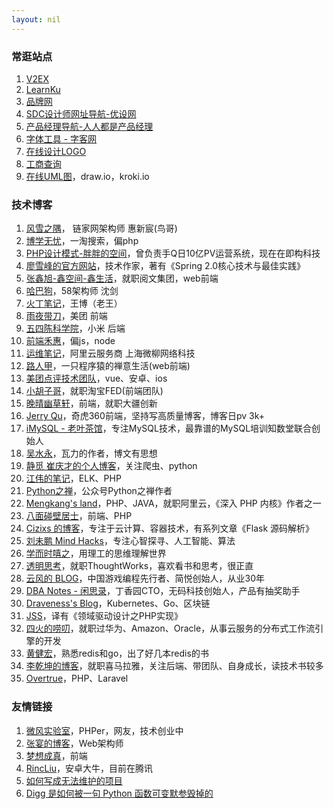 ```yaml
---
layout: nil
---
```


### 常逛站点

1. [V2EX](http://www.v2ex.com/)
1. [LearnKu](https://learnku.com/)
1. [品牌网](https://www.chinapp.com/brand/1149)
1. [SDC设计师网址导航-优设网](http://hao.uisdc.com/)
1. [产品经理导航-人人都是产品经理](http://dh.woshipm.com/)
1. [字体工具 - 字客网](https://www.fontke.com/tool/)
1. [在线设计LOGO](https://www.logojoy.com/app.php)
1. [工商查询](http://www.gsxt.gov.cn/)
1. [在线UML图](https://processon.com/)，draw.io，kroki.io

### 技术博客

1. [风雪之隅](http://www.laruence.com/)， 链家网架构师 惠新宸(鸟哥)
1. [博学无忧](http://www.bo56.com/)，一淘搜索，偏php
1. [PHP设计模式-胖胖的空间](http://www.phppan.com)，曾负责手Q日10亿PV运营系统，现在在即构科技
1. [廖雪峰的官方网站](http://www.liaoxuefeng.com/)，技术作家，著有《Spring 2.0核心技术与最佳实践》
1. [张鑫旭-鑫空间-鑫生活](http://www.zhangxinxu.com)，就职阅文集团，web前端
1. [哈巴狗](http://www.habadog.com/)，58架构师 沈剑
1. [火丁笔记](http://huoding.com)，王博（老王）
1. [雨夜带刀](https://blog.yiguochen.com)，美团 前端
1. [五四陈科学院](http://www.54chen.com/)，小米 后端
1. [前端禾惠](http://www.xiaoboy.com/)，偏js，node
1. [运维笔记](https://blog.linuxeye.com/)，阿里云服务商 上海微柳网络科技
1. [路人甲](http://passer-by.com/)，一只程序猿的禅意生活(web前端)
1. [美团点评技术团队](http://tech.meituan.com/)，vue、安卓、ios
1. [小胡子哥](http://www.barretlee.com/)，就职淘宝FED(前端团队)
1. [晚晴幽草轩](http://jeffjade.com/)，前端，就职大疆创新
1. [Jerry Qu](https://imququ.com/)，奇虎360前端，坚持写高质量博客，博客日pv 3k+
1. [iMySQL - 老叶茶馆](http://imysql.com/)，专注MySQL技术，最靠谱的MySQL培训知数堂联合创始人
1. [吴水永](https://www.zhihu.com/people/wu-shui-yong)，瓦力的作者，博文有思想
1. [静觅 崔庆才的个人博客](http://cuiqingcai.com)，关注爬虫、python
1. [江伟的笔记](http://www.jwsblog.com/)，ELK、PHP
1. [Python之禅](https://foofish.net/)，公众号Python之禅作者
1. [Mengkang's land](https://mengkang.net)，PHP、JAVA，就职阿里云，《深入 PHP 内核》作者之一
1. [八面碰壁居士](https://www.cnblogs.com/painsOnline/)，前端、PHP
1. [Cizixs 的博客](http://cizixs.com)，专注于云计算、容器技术，有系列文章《Flask 源码解析》
1. [刘未鹏 Mind Hacks](http://mindhacks.cn/2011/11/04/how-to-interview-a-person-for-two-years/)，专注心智探寻、人工智能、算法
1. [学而时嘻之](https://www.geekonomics10000.com/)，用理工的思维理解世界
1. [透明思考](http://gigix.thoughtworkers.org/)，就职ThoughtWorks，喜欢看书和思考，很正直
1. [云风的 BLOG](https://blog.codingnow.com/)，中国游戏编程先行者、简悦创始人，从业30年
1. [DBA Notes - 闲思录](https://dbanotes.net/)，丁香园CTO，无码科技创始人，产品有抽奖助手
1. [Draveness's Blog](https://draveness.me/mysql-innodb)，Kubernetes、Go、区块链
1. [JSS](http://www.mumushen.com)，译有《领域驱动设计之PHP实现》
1. [四火的唠叨](https://www.raychase.net/4822)，就职过华为、Amazon、Oracle，从事云服务的分布式工作流引擎的开发
1. [黄健宏](https://blog.huangz.me/)，熟悉redis和go，出了好几本redis的书
1. [李乾坤的博客](https://qiankunli.github.io/2018/03/31/2018_review.html)，就职喜马拉雅，关注后端、带团队、自身成长，读技术书较多
1. [Overtrue](https://overtrue.me)，PHP、Laravel

### 友情链接

1. [微风实验室](https://tea.codes/)，PHPer，网友，技术创业中
1. [张宴的博客](http://blog.s135.com/)，Web架构师
1. [梦想成真](https://www.jianshu.com/u/b230cceb9ab1)，前端
1. [RincLiu](https://rinc.xyz/)，安卓大牛，目前在腾讯
1. [如何写成无法维护的项目](http://coolshell.cn/articles/4758.html)
1. [Digg 是如何被一句 Python 函数可变默参毁掉的](https://www.v2ex.com/t/467817)
